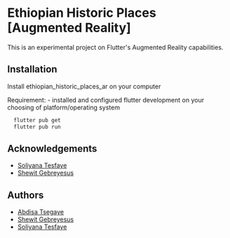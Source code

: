 
# Ethiopian Historic Places [Augmented Reality]

This is an experimental project on Flutter's Augmented Reality capabilities.



## Installation

Install ethiopian_historic_places_ar on your computer

Requirement:
    - installed and configured flutter development on your choosing of platform/operating system

```bash
  flutter pub get
  flutter pub run
```
## Acknowledgements

 - [Soliyana Tesfaye](https://github.com/SoliBTS)
 - [Shewit Gebreyesus](https://github.com/shewitgebreyesus)

## Authors

 - [Abdisa Tsegaye](https://github.com/abdisaongithub)
 - [Shewit Gebreyesus](https://github.com/shewitgebreyesus)
 - [Soliyana Tesfaye](https://github.com/SoliBTS)
